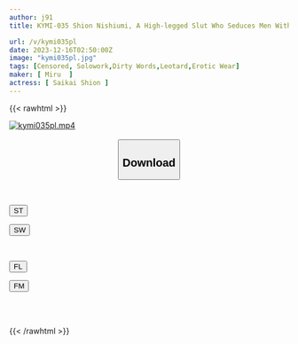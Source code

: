 ```yaml
---
author: j91
title: KYMI-035 Shion Nishiumi, A High-legged Slut Who Seduces Men With Her Erotic Fully Clothed Body

url: /v/kymi035pl
date: 2023-12-16T02:50:00Z
image: "kymi035pl.jpg"
tags: [Censored, Solowork,Dirty Words,Leotard,Erotic Wear]
maker: [ Miru  ]
actress: [ Saikai Shion ]
---
```



{{< rawhtml >}}

<div class="video" data-videoid="G3gDXgMX9WH9mR">
    <a href="javascript:;">
        <img src="/v/kymi035pl/kymi035pl.jpg" width="WIDTH" height="HEIGHT" alt="kymi035pl.mp4" loading="lazy">
    </a>
</div>

<script type="text/javascript" src="https://j91.asia/asset/on-demand-st.js"></script>

<br>
  <link rel="stylesheet" href="https://j91.asia/asset/bs5.css">
  
  <center>
  <button class="btn btn-primary" type="button" data-bs-toggle="collapse" data-bs-target=".multi-collapse" aria-expanded="false" aria-controls="multiCollapseExample1 multiCollapseExample2"><h2>Download</h2></button></center>
</p>
<div class="row">
  <div class="col">
    <div class="collapse multi-collapse" id="multiCollapseExample1">
      <div class="card card-body">
	      	      <br>
<div class="buttons">  
<p><a href="https://streamtape.to/v/G3gDXgMX9WH9mR" target="_blank"><button class="btn-hover color-3"><i class="fa fa-download"></i> ST</button></a></p>
<p><a href="https://flaswish.com/xgsnp1vt8tvs" target="_blank"><button class="btn-hover color-2"><i class="fa fa-download"></i> SW</button></a></p></div>
    </div>
  </div>
</div>
  <div class="col">
    <div class="collapse multi-collapse" id="multiCollapseExample2">
      <div class="card card-body">
	      <br>
<div class="buttons">
<p><a href="javascript:;" target="_blank"><button class="btn-hover color-9"><i class="fa fa-download"></i> FL</button></a></p>
<p><a href="javascript:;" target="_blank"><button class="btn-hover color-8"><i class="fa fa-download"></i> FM</button></a></p></div>
<br><br>
      </div>
    </div>
  </div>
</div>

{{< /rawhtml >}}